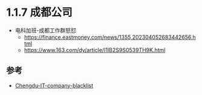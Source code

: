 # 1.1.7 成都公司


- 电科加班-成都工作群怒怼
  - https://finance.eastmoney.com/news/1355,202304052683442656.html
  - https://www.163.com/dy/article/I1IB2S9S0539TH9K.html 

## 参考
- [Chengdu-IT-company-blacklist](https://github.com/Hootrix/Chengdu-IT-company-blacklist)
